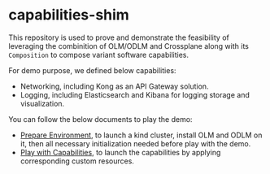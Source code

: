 # capabilities-shim

This repository is used to prove and demonstrate the feasibility of leveraging the combinition of OLM/ODLM and Crossplane along with its `Composition` to compose variant software capabilities.

For demo purpose, we defined below capabilities:
- Networking, including Kong as an API Gateway solution.
- Logging, including Elasticsearch and Kibana for logging storage and visualization.

You can follow the below documents to play the demo:
- [Prepare Environment](docs/prepare-env.md), to launch a kind cluster, install OLM and ODLM on it, then all necessary initialization needed before play with the demo.
- [Play with Capabilities](docs/play-with-capabilities.md), to launch the capabilities by applying corresponding custom resources.
